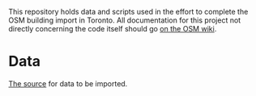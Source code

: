 This repository holds data and scripts used in the effort to complete the OSM building import in Toronto. 
All documentation for this project not directly concerning the code itself should go [on the OSM wiki](https://wiki.openstreetmap.org/wiki/Toronto_building_import). 

# Data
[The source](https://www.statcan.gc.ca/eng/lode/databases/odb) for data to be imported. 
